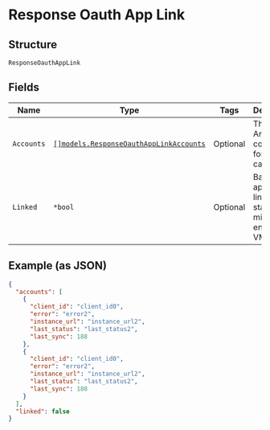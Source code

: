 
# Response Oauth App Link

## Structure

`ResponseOauthAppLink`

## Fields

| Name | Type | Tags | Description |
|  --- | --- | --- | --- |
| `Accounts` | [`[]models.ResponseOauthAppLinkAccounts`](../../doc/models/containers/response-oauth-app-link-accounts.md) | Optional | This is Array of a container for any-of cases. |
| `Linked` | `*bool` | Optional | Basic Auth application linked status in mist portal enabled for VMware |

## Example (as JSON)

```json
{
  "accounts": [
    {
      "client_id": "client_id0",
      "error": "error2",
      "instance_url": "instance_url2",
      "last_status": "last_status2",
      "last_sync": 188
    },
    {
      "client_id": "client_id0",
      "error": "error2",
      "instance_url": "instance_url2",
      "last_status": "last_status2",
      "last_sync": 188
    }
  ],
  "linked": false
}
```

